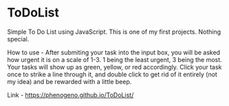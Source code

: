 # ToDoList
Simple To Do List using JavaScript. This is one of my first projects. Nothing special.

How to use - 
  After submiting your task into the input box, you will be asked how urgent it is on a scale of 1-3. 1 being the least urgent, 3 being the most. Your tasks will show up as green, yellow, or red accordingly. Click your task once to strike a line through it, and double click to get rid of it entirely (not my idea) and be rewarded with a little beep.

Link - https://phenogeno.github.io/ToDoList/
